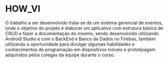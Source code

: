 # HOW_VI
O trabalho a ser desenvolvido trata-se de um sistema gerencial de eventos, onde o objetivo do projeto é elaborar um aplicativo com estrutura básica de CRUD e fazer a documentação do mesmo, sendo desenvolvido utilizando Android Studio e com o BackEnd e Banco de Dados no Firebas, também utilizando a oportunidade para divulgar algumas habilidades e conhecimentos de programação em dispositivos móveis e prototipagem adquiridos pelos colegas da equipe durante o curso.
